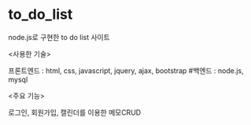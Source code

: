 # to_do_list

node.js로 구현한 to do list 사이트



<사용한 기술>

프론트엔드 : html, css, javascript, jquery, ajax, bootstrap
#백엔드 : node.js, mysql



<주요 기능>

로그인, 회원가입, 캘린더를 이용한 메모CRUD


